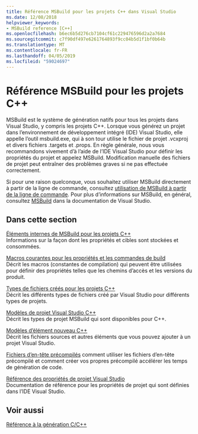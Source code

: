 ```yaml
---
title: Référence MSBuild pour les projets C++ dans Visual Studio
ms.date: 12/08/2018
helpviewer_keywords:
- MSBuild reference [C++]
ms.openlocfilehash: b6ec6b5d276cb7104cf61c229476596d2a2a7684
ms.sourcegitcommit: c7f90df497e6261764893f9cc04b5d1f1bf0b64b
ms.translationtype: MT
ms.contentlocale: fr-FR
ms.lasthandoff: 04/05/2019
ms.locfileid: "59024697"
---
```

# <a name="msbuild-reference-for-c-projects"></a>Référence MSBuild pour les projets C++

MSBuild est le système de génération natifs pour tous les projets dans Visual Studio, y compris les projets C++. Lorsque vous générez un projet dans l’environnement de développement intégré (IDE) Visual Studio, elle appelle l’outil msbuild.exe, qui à son tour utilise le fichier de projet .vcxproj et divers fichiers .targets et .props. En règle générale, nous vous recommandons vivement d’à l’aide de l’IDE Visual Studio pour définir les propriétés du projet et appelez MSBuild. Modification manuelle des fichiers de projet peut entraîner des problèmes graves si ne pas effectuée correctement.

Si pour une raison quelconque, vous souhaitez utiliser MSBuild directement à partir de la ligne de commande, consultez [utilisation de MSBuild à partir de la ligne de commande](../msbuild-visual-cpp.md). Pour plus d’informations sur MSBuild, en général, consultez [MSBuild](/visualstudio/msbuild/msbuild) dans la documentation de Visual Studio.

## <a name="in-this-section"></a>Dans cette section

[Éléments internes de MSBuild pour les projets C++](msbuild-visual-cpp-overview.md)<br/>
Informations sur la façon dont les propriétés et cibles sont stockées et consommées.

[Macros courantes pour les propriétés et les commandes de build](common-macros-for-build-commands-and-properties.md)<br/>
Décrit les macros (constantes de compilation) qui peuvent être utilisées pour définir des propriétés telles que les chemins d’accès et les versions du produit.

[Types de fichiers créés pour les projets C++](file-types-created-for-visual-cpp-projects.md)<br/>
Décrit les différents types de fichiers créé par Visual Studio pour différents types de projets.

[Modèles de projet Visual Studio C++](visual-cpp-project-types.md)<br>
Décrit les types de projet MSBuild qui sont disponibles pour C++.

[Modèles d’élément nouveau C++](using-visual-cpp-add-new-item-templates.md)<br>
Décrit les fichiers sources et autres éléments que vous pouvez ajouter à un projet Visual Studio.

[Fichiers d’en-tête précompilés](../creating-precompiled-header-files.md) comment utiliser les fichiers d’en-tête précompilé et comment créer vos propres précompilé accélérer les temps de génération de code.

[Référence des propriétés de projet Visual Studio](property-pages-visual-cpp.md)<br/>
Documentation de référence pour les propriétés de projet qui sont définies dans l’IDE Visual Studio.

## <a name="see-also"></a>Voir aussi

[Référence à la génération C/C++](c-cpp-building-reference.md)